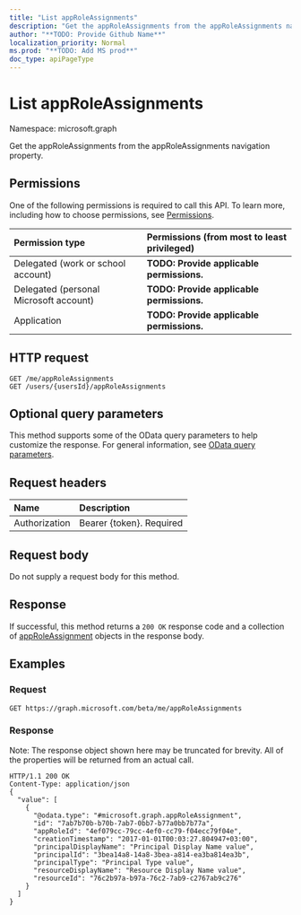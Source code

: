 ```yaml
---
title: "List appRoleAssignments"
description: "Get the appRoleAssignments from the appRoleAssignments navigation property."
author: "**TODO: Provide Github Name**"
localization_priority: Normal
ms.prod: "**TODO: Add MS prod**"
doc_type: apiPageType
---
```


# List appRoleAssignments

Namespace: microsoft.graph

Get the appRoleAssignments from the appRoleAssignments navigation property.

## Permissions
One of the following permissions is required to call this API. To learn more, including how to choose permissions, see [Permissions](/concepts/permissions-reference.md).

|Permission type|Permissions (from most to least privileged)|
|:---|:---|
|Delegated (work or school account)|**TODO: Provide applicable permissions.**|
|Delegated (personal Microsoft account)|**TODO: Provide applicable permissions.**|
|Application|**TODO: Provide applicable permissions.**|

## HTTP request
<!-- {
  "blockType": "ignored"
}
-->
``` http
GET /me/appRoleAssignments
GET /users/{usersId}/appRoleAssignments
```

## Optional query parameters
This method supports some of the OData query parameters to help customize the response. For general information, see [OData query parameters](/graph/query-parameters).

## Request headers
|Name|Description|
|:---|:---|
|Authorization|Bearer {token}. Required|

## Request body
Do not supply a request body for this method.

## Response
If successful, this method returns a `200 OK` response code and a collection of [appRoleAssignment](../resources/approleassignment.md) objects in the response body.

## Examples

### Request
<!-- {
  "blockType": "request",
  "name": "get_approleassignment"
}
-->
``` http
GET https://graph.microsoft.com/beta/me/appRoleAssignments
```

### Response
Note: The response object shown here may be truncated for brevity. All of the properties will be returned from an actual call.
<!-- {
  "blockType": "response",
  "truncated": true,
  "@odata.type": "collection(microsoft.graph.approleassignment)"
}
-->
``` http
HTTP/1.1 200 OK
Content-Type: application/json
{
  "value": [
    {
      "@odata.type": "#microsoft.graph.appRoleAssignment",
      "id": "7ab7b70b-b70b-7ab7-0bb7-b77a0bb7b77a",
      "appRoleId": "4ef079cc-79cc-4ef0-cc79-f04ecc79f04e",
      "creationTimestamp": "2017-01-01T00:03:27.804947+03:00",
      "principalDisplayName": "Principal Display Name value",
      "principalId": "3bea14a8-14a8-3bea-a814-ea3ba814ea3b",
      "principalType": "Principal Type value",
      "resourceDisplayName": "Resource Display Name value",
      "resourceId": "76c2b97a-b97a-76c2-7ab9-c2767ab9c276"
    }
  ]
}
```

